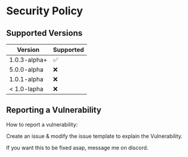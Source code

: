 # Security Policy

## Supported Versions



| Version | Supported          |
| ------- | ------------------ |
| 1.0.3-alpha+   | :white_check_mark: |
| 5.0.0-alpha   | :x:                |
| 1.0.1-alpha   | :x: |
| < 1.0-lapha   | :x:                |

## Reporting a Vulnerability

How to report a vulnerability:

Create an issue & modify the issue template to explain the Vulnerability.

If you want this to be fixed asap, message me on discord.
